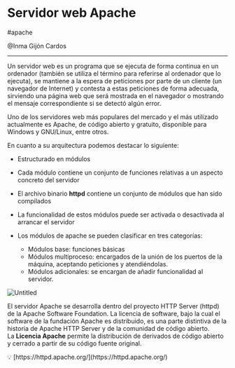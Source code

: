 # Servidor web Apache
#apache


@Inma Gijón Cardos 

---

Un servidor web es un programa que se ejecuta de forma continua en un ordenador (también se utiliza el término para referirse al ordenador que lo ejecuta), se mantiene a la espera de peticiones por parte de un cliente (un navegador de Internet) y contesta a estas peticiones de forma adecuada, sirviendo una página web que será mostrada en el navegador o mostrando el mensaje correspondiente si se detectó algún error.

Uno de los servidores web más populares del mercado y el más utilizado actualmente es Apache, de código abierto y gratuito, disponible para Windows y GNU/Linux, entre otros.

En cuanto a su arquitectura podemos destacar lo siguiente:

- Estructurado en módulos
- Cada módulo contiene un conjunto de funciones relativas a un aspecto concreto del servidor
- El archivo binario **httpd** contiene un conjunto de módulos que han sido compilados
- La funcionalidad de estos módulos puede ser activada o desactivada al arrancar el servidor

- Los módulos de apache se pueden clasificar en tres categorías:
    - Módulos base: funciones básicas
    - Módulos multiproceso: encargados de la unión de los puertos de la máquina, aceptando peticiones y atendiéndolas.
    - Módulos adicionales: se encargan de añadir funcionalidad al servidor.

![Untitled](400%20🌋%20Implantación%20de%20aplicaciones%20web/2%20World%20Wide%20Web/Servidor%20web%20Apache/Untitled.png)

El servidor Apache se desarrolla dentro del proyecto HTTP Server (httpd) de la Apache Software Foundation. La licencia de software, bajo la cual el software de la fundación Apache es distribuido, es una parte distintiva de la historia de Apache HTTP Server y de la comunidad de código abierto. La **Licencia Apache** permite la distribución de derivados de código abierto y cerrado a partir de su código fuente original.

<aside>
💡 [https://httpd.apache.org/](https://httpd.apache.org/)

</aside>